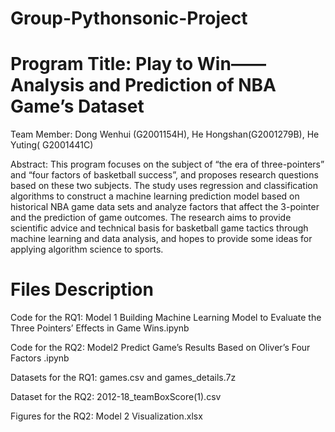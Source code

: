 # Group-Pythonsonic-Project
# Program Title: Play to Win—— Analysis and Prediction of NBA Game’s Dataset

Team Member: Dong Wenhui (G2001154H), He Hongshan(G2001279B), He Yuting( G2001441C)

Abstract: This program focuses on the subject of “the era of three-pointers” and “four factors of basketball success”, and proposes research questions based on these two subjects. The study uses regression and classification algorithms to construct a machine learning prediction model based on historical NBA game data sets and analyze factors that affect the 3-pointer and the prediction of game outcomes. The research aims to provide scientific advice and technical basis for basketball game tactics through machine learning and data analysis, and hopes to provide some ideas for applying algorithm science to sports.

# Files Description
Code for the RQ1: Model 1 Building Machine Learning Model to Evaluate the Three Pointers’ Effects in Game Wins.ipynb

Code for the RQ2: Model2 Predict Game’s Results Based on Oliver’s Four Factors .ipynb

Datasets for the RQ1: games.csv and games_details.7z

Dataset for the RQ2: 2012-18_teamBoxScore(1).csv

Figures for the RQ2: Model 2 Visualization.xlsx

